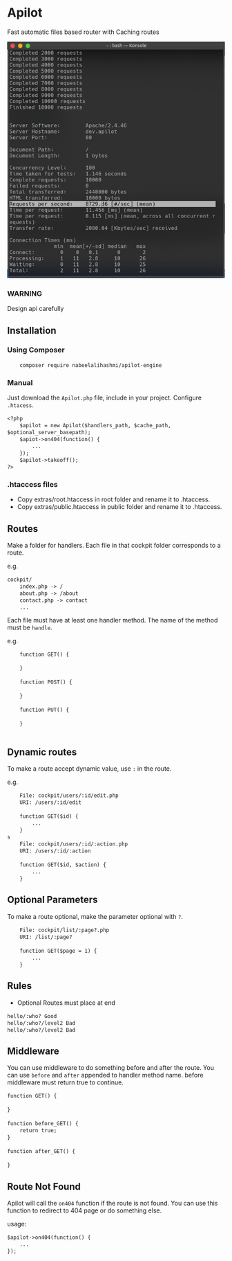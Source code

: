 
# Apilot
Fast automatic files based router with Caching routes

![alt text](./img/speed.png)

### WARNING
Design api carefully

## Installation

### Using Composer
```
    composer require nabeelalihashmi/apilot-engine
```
### Manual
Just download the `Apilot.php` file, include in your project. Configure `.htacess`.

```
<?php
    $apilot = new Apilot($handlers_path, $cache_path, $optional_server_basepath);
    $apiot->on404(function() {
        ...
    });
    $apilot->takeoff();
?>

```

### .htaccess files

- Copy extras/root.htaccess in root folder and rename it to .htaccess.
- Copy extras/public.htaccess in public folder and rename it to .htaccess.
## Routes
Make a folder for handlers. Each file in that cockpit folder corresponds to a route.

e.g.

```
cockpit/
    index.php -> /
    about.php -> /about
    contact.php -> contact
    ...

```

Each file must have at least one handler method. The name of the method must be `handle`.

e.g.

```
    function GET() {

    }

    function POST() {

    }

    function PUT() {

    }
    
```

## Dynamic routes

To make a route accept dynamic value, use `:` in the route.

e.g.

```
    File: cockpit/users/:id/edit.php
    URI: /users/:id/edit

    function GET($id) {
        ...
    }
s
    File: cockpit/users/:id/:action.php
    URI: /users/:id/:action

    function GET($id, $action) {
        ...
    }

```

## Optional Parameters

To make a route optional, make the parameter optional with `?`.

```
    File: cockpit/list/:page?.php
    URI: /list/:page?

    function GET($page = 1) {
        ...
    }

```
## Rules

* Optional Routes must place at end
```
hello/:who? Good
hello/:who?/level2 Bad
hello/:who?/level2 Bad

```

## Middleware

You can use middleware to do something before and after the route. You can use `before` and `after` appended to handler method name. before middleware must return true to continue.

```
function GET() {

}

function before_GET() {
    return true;
}

function after_GET() {

}
```

## Route Not Found

Apilot will call the `on404` function if the route is not found. You can use this function to redirect to 404 page or do something else.

usage:

```
$apilot->on404(function() {
    ...
});
```